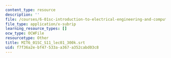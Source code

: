 ```yaml
---
content_type: resource
description: ''
file: /courses/6-01sc-introduction-to-electrical-engineering-and-computer-science-i-spring-2011/f7f36a2ebf47533aa367a352cabd03c8_MIT6_01SC_S11_lec01_300k.vtt
file_type: application/x-subrip
learning_resource_types: []
ocw_type: OCWFile
resourcetype: Other
title: MIT6_01SC_S11_lec01_300k.srt
uid: f7f36a2e-bf47-533a-a367-a352cabd03c8
---
```

